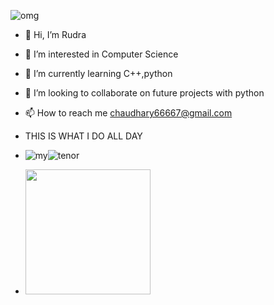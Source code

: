 ![omg](https://user-images.githubusercontent.com/65482619/121568032-db3d2c80-ca3c-11eb-8e50-2ebf2f860d7a.gif)

- 👋 Hi, I’m Rudra
- 👀 I’m interested in Computer Science
- 🌱 I’m currently learning C++,python
- 💞️ I’m looking to collaborate on future projects with python
- 📫 How to reach me chaudhary66667@gmail.com

- THIS IS WHAT I DO ALL DAY
- ![my](https://user-images.githubusercontent.com/65482619/121410459-3a893700-c980-11eb-9a11-f2376a9a5054.gif)![tenor](https://user-images.githubusercontent.com/65482619/121568892-d2008f80-ca3d-11eb-976a-eda791c073b5.gif)
- <img src="https://user-images.githubusercontent.com/65482619/121568892-d2008f80-ca3d-11eb-976a-eda791c073b5.gif" width="200">
<!---
lucifer78907/lucifer78907 is a ✨ special ✨ repository because its `README.md` (this file) appears on your GitHub profile.
You can click the Preview link to take a look at your changes.
--->
